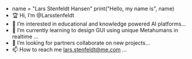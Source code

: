 - name = "Lars Stenfeldt Hansen"
print("Hello, my name is", name)
- 🏆 Hi, I’m @Larsstenfeldt
- 👀 I’m interested in educational and knowledge powered AI platforms...
- 🌱 I’m currently learning to design GUI using unique Metahumans in realtime ...
- 📡 I’m looking for partners collaborate on new projects...
- 📫 How to reach me lars.stenfeldt@me.com  ...

<!---
Larsstenfeldt/Larsstenfeldt is a ✨ special ✨ repository because its `README.md` (this file) appears on your GitHub profile.
You can click the Preview link to take a look at your changes.
--->

